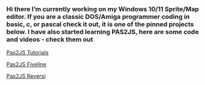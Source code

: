 ### Hi there I’m currently working on my Windows 10/11 Sprite/Map editor. If you are a classic DOS/Amiga programmer coding in basic, c, or pascal check it out, it is one of the pinned projects below. I have also started learning PAS2JS, here are some code and videos - check them out

[Pas2JS Tutorials](https://github.com/RetroNick2020/Channel-Code/discussions)

[Pas2JS Fiveline](https://github.com/RetroNick2020/fiveline-port-to-pas2js)

[Pas2JS Reversi](https://github.com/RetroNick2020/qbasic-reversi-port-to-pas2js)



<!--
**RetroNick2020/RetroNick2020** is a ✨ _special_ ✨ repository because its `README.md` (this file) appears on your GitHub profile.

Here are some ideas to get you started:

- 🔭 I’m currently working on ...
- 🌱 I’m currently learning ...
- 👯 I’m looking to collaborate on ...
- 🤔 I’m looking for help with ...
- 💬 Ask me about ...
- 📫 How to reach me: ...
- 😄 Pronouns: ...
- ⚡ Fun fact: ...
-->
